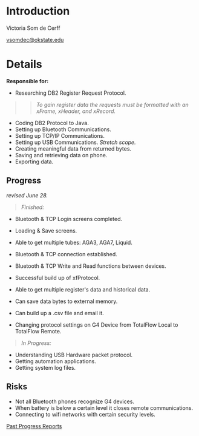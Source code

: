 # Introduction #

Victoria Som de Cerff

vsomdec@okstate.edu


# Details #

**Responsible for:**
  * Researching DB2 Register Request Protocol.
> > _To gain register data the requests must be formatted with an xFrame, xHeader, and xRecord._
  * Coding DB2 Protocol to Java.
  * Setting up Bluetooth Communications.
  * Setting up TCP/IP Communications.
  * Setting up USB Communications. _Stretch scope._
  * Creating meaningful data from returned bytes.
  * Saving and retrieving data on phone.
  * Exporting data.

## Progress ##
_revised June 28._

> _Finished:_
  * Bluetooth & TCP Login screens completed.
  * Loading & Save screens.
  * Able to get multiple tubes: AGA3, AGA7, Liquid.

  * Bluetooth & TCP connection established.
  * Bluetooth & TCP Write and Read functions between devices.
  * Successful build up of xfProtocol.
  * Able to get multiple register's data and historical data.
  * Can save data bytes to external memory.
  * Can build up a .csv file and email it.
  * Changing protocol settings on G4 Device from TotalFlow Local to TotalFlow Remote.

> _In Progress:_
  * Understanding USB Hardware packet protocol.
  * Getting automation applications.
  * Getting system log files.

## Risks ##
  * Not all Bluetooth phones recognize G4 devices.
  * When battery is below a certain level it closes remote communications.
  * Connecting to wifi networks with certain security levels.



[Past Progress Reports](https://abb-interns-2013.googlecode.com/hg/Progress2.docx)